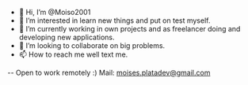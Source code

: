 - 👋 Hi, I’m @Moiso2001
- 👀 I’m interested in learn new things and put on test myself.
- 🌱 I’m currently working in own projects and as freelancer doing and developing new applications.
- 💞️ I’m looking to collaborate on big problems.
- 📫 How to reach me well text me.

-- Open to work remotely :) Mail: moises.platadev@gmail.com

<!---
Moiso2001/Moiso2001 is a ✨ special ✨ repository because its `README.md` (this file) appears on your GitHub profile.
You can click the Preview link to take a look at your changes.
--->
